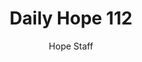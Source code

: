 ---
image: /assets/img/daily-hope-default-artwork.png
title: Daily Hope 112
number: 112
categories:
  - Daily Hope
author: Hope Staff
notes: Daily Hope 112
embed: >-
  <iframe style="border-radius:12px" src="https://open.spotify.com/embed/episode/5oA2nm0SkL9pLS0oG5fa9f?utm_source=generator" width="100%" height="352" frameBorder="0" allowfullscreen="" allow="autoplay; clipboard-write; encrypted-media; fullscreen; picture-in-picture" loading="lazy"></iframe>
---